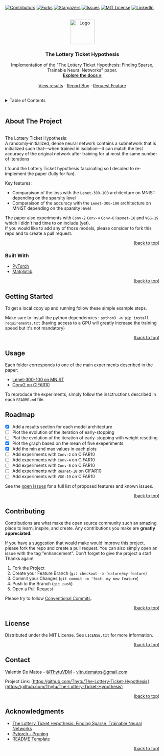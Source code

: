 <div id="top"></div>

[![Contributors][contributors-shield]][contributors-url]
[![Forks][forks-shield]][forks-url]
[![Stargazers][stars-shield]][stars-url]
[![Issues][issues-shield]][issues-url]
[![MIT License][license-shield]][license-url]
[![LinkedIn][linkedin-shield]][linkedin-url]


<br />
<div align="center">
  <a href="https://github.com/Thytu/The-Lottery-Ticket-Hypothesis">
    <img src="https://img.icons8.com/external-justicon-flat-justicon/344/external-lottery-gambling-justicon-flat-justicon.png" alt="Logo" width="80" height="80">
  </a>

  <h3 align="center">The Lottery Ticket Hypothesis</h3>

  <p align="center">
    Implementation of the "The Lottery Ticket Hypothesis: Finding Sparse, Trainable Neural Networks" paper.
    <br />
    <a href="#usage"><strong>Explore the docs »</strong></a>
    <br />
    <br />
    <a href="#usage">View results</a>
    · <a href="https://github.com/Thytu/The-Lottery-Ticket-Hypothesis/issues">Report Bug</a>
    · <a href="https://github.com/Thytu/The-Lottery-Ticket-Hypothesis/issues">Request Feature</a>
  </p>
</div>

<br/>

<!-- TABLE OF CONTENTS -->
<details>
  <summary>Table of Contents</summary>
  <ol>
    <li><a href="#about-the-project">About The Project</a></li>
    <li><a href="#getting-started">Getting Started</a></li>
    <li><a href="#usage">Usage</a></li>
    <li><a href="#roadmap">Roadmap</a></li>
    <li><a href="#contributing">Contributing</a></li>
    <li><a href="#license">License</a></li>
    <li><a href="#contact">Contact</a></li>
    <li><a href="#acknowledgments">Acknowledgments</a></li>
  </ol>
</details>

<br/>


## About The Project

<br>The Lottery Ticket Hypothesis:<br/> A randomly-initialized, dense neural network contains a subnetwork that is initialized such that—when trained in isolation—it can match the test accuracy of the original network after training for at most the same number of iterations

I found the Lottery Ticket hypothesis fascinating so I decided to re-implement the paper (fully for fun).

Key features:
* Comparaison of the loss with the `Lenet-300-100` architecture on MNIST depending on the sparsity level
* Comparaison of the accuracy with the `Lenet-300-100` architecture on MNIST depending on the sparsity level

The paper also experiments with `Conv-2` `Conv-4` `Conv-6` `Resnet-18` and `VGG-19` which I didn't had time to on include (yet).\
If you would like to add any of those models, please consider to fork this repo and to create a pull request.


<p align="right">(<a href="#top">back to top</a>)</p>


### Built With

* [PyTorch](https://pytorch.org)
* [Matplotlib](https://matplotlib.org/)

<p align="right">(<a href="#top">back to top</a>)</p>

## Getting Started

To get a local copy up and running follow these simple example steps.

Make sure to install the python dependencies : `python3 -m pip install requirements.txt`
(having access to a GPU will greatly increase the training speed but it's not mandatory)

<p align="right">(<a href="#top">back to top</a>)</p>


## Usage

Each folder corresponds to one of the main experiments described in the paper:
* [Lenet-300-100 on MNIST](./Lenet-300-100/README.md)
* [Conv2 on CIFAR10](./Conv2/README.md)

To reproduce the experiments, simply follow the insctructions described in each `README.md` file.

## Roadmap

- [X] Add a results section for each model architecture
- [ ] Plot the evolution of the iteration of early-stopping
- [ ] Plot the evolution of the iteration of early-stopping with weight resetting
- [X] Plot the graph based on the mean of five exeperiments
- [X] Add the min and max values in each plots
- [ ] Add experiments with `Conv-2` on CIFAR10
- [ ] Add experiments with `Conv-4` on CIFAR10
- [ ] Add experiments with `Conv-6` on CIFAR10
- [ ] Add experiments with `Resnet-18` on CIFAR10
- [ ] Add experiments with `VGG-19` on CIFAR10

See the [open issues](https://github.com/Thytu/The-Lottery-Ticket-Hypothesis/issues) for a full list of proposed features and known issues.

<p align="right">(<a href="#top">back to top</a>)</p>


## Contributing

Contributions are what make the open source community such an amazing place to learn, inspire, and create. Any contributions you make are **greatly appreciated**.

If you have a suggestion that would make would improve this project, please fork the repo and create a pull request. You can also simply open an issue with the tag "enhancement".
Don't forget to give the project a star! Thanks again!


1. Fork the Project
2. Create your Feature Branch (`git checkout -b feature/my-feature`)
3. Commit your Changes (`git commit -m 'feat: my new feature`)
4. Push to the Branch (`git push`)
5. Open a Pull Request

Please try to follow [Conventional Commits](https://www.conventionalcommits.org/en/v1.0.0/).

<p align="right">(<a href="#top">back to top</a>)</p>



## License

Distributed under the MIT License. See `LICENSE.txt` for more information.

<p align="right">(<a href="#top">back to top</a>)</p>


## Contact

Valentin De Matos - [@ThytuVDM](https://twitter.com/ThytuVDM) - vltn.dematos@gmail.com

Project Link: [https://github.com/Thytu/The-Lottery-Ticket-Hypothesis](https://github.com/Thytu/The-Lottery-Ticket-Hypothesis)

<p align="right">(<a href="#top">back to top</a>)</p>


## Acknowledgments

* [The Lottery Ticket Hypothesis: Finding Sparse, Trainable Neural Networks](https://arxiv.org/abs/1803.03635)
* [Pytorch - Pruning](https://pytorch.org/tutorials/intermediate/pruning_tutorial.html)
* [README Template](https://github.com/othneildrew/Best-README-Template)

<p align="right">(<a href="#top">back to top</a>)</p>



<!-- MARKDOWN LINKS & IMAGES -->
[contributors-shield]: https://img.shields.io/github/contributors/Thytu/The-Lottery-Ticket-Hypothesis.svg?style=for-the-badge
[contributors-url]: https://github.com/Thytu/The-Lottery-Ticket-Hypothesis/graphs/contributors
[issues]: https://img.shields.io/github/issues/Thytu/The-Lottery-Ticket-Hypothesis
[forks-shield]: https://img.shields.io/github/forks/Thytu/The-Lottery-Ticket-Hypothesis.svg?style=for-the-badge
[forks-url]: https://github.com/Thytu/The-Lottery-Ticket-Hypothesis/network/members
[stars-shield]: https://img.shields.io/github/stars/Thytu/The-Lottery-Ticket-Hypothesis.svg?style=for-the-badge
[stars-url]: https://github.com/Thytu/The-Lottery-Ticket-Hypothesis/stargazers
[issues-shield]: https://img.shields.io/github/issues/Thytu/The-Lottery-Ticket-Hypothesis.svg?style=for-the-badge
[issues-url]: https://github.com/Thytu/The-Lottery-Ticket-Hypothesis/issues
[license-shield]: https://img.shields.io/github/license/Thytu/The-Lottery-Ticket-Hypothesis.svg?style=for-the-badge
[license-url]: https://github.com/Thytu/The-Lottery-Ticket-Hypothesis/blob/master/LICENSE.txt
[linkedin-shield]: https://img.shields.io/badge/-LinkedIn-black.svg?style=for-the-badge&logo=linkedin&colorB=555
[linkedin-url]: https://linkedin.com/in/valentin-de-matos
[product-screenshot]: .img/demo-simple.gif
